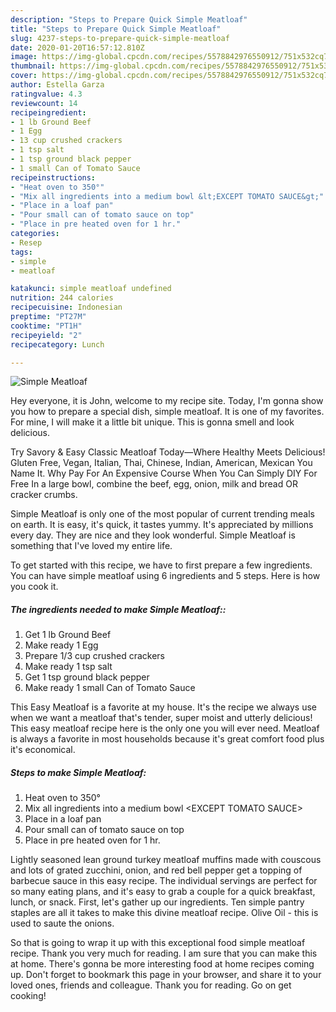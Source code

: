 ```yaml
---
description: "Steps to Prepare Quick Simple Meatloaf"
title: "Steps to Prepare Quick Simple Meatloaf"
slug: 4237-steps-to-prepare-quick-simple-meatloaf
date: 2020-01-20T16:57:12.810Z
image: https://img-global.cpcdn.com/recipes/5578842976550912/751x532cq70/simple-meatloaf-recipe-main-photo.jpg
thumbnail: https://img-global.cpcdn.com/recipes/5578842976550912/751x532cq70/simple-meatloaf-recipe-main-photo.jpg
cover: https://img-global.cpcdn.com/recipes/5578842976550912/751x532cq70/simple-meatloaf-recipe-main-photo.jpg
author: Estella Garza
ratingvalue: 4.3
reviewcount: 14
recipeingredient:
- 1 lb Ground Beef
- 1 Egg
- 13 cup crushed crackers
- 1 tsp salt
- 1 tsp ground black pepper
- 1 small Can of Tomato Sauce
recipeinstructions:
- "Heat oven to 350°"
- "Mix all ingredients into a medium bowl &lt;EXCEPT TOMATO SAUCE&gt;"
- "Place in a loaf pan"
- "Pour small can of tomato sauce on top"
- "Place in pre heated oven for 1 hr."
categories:
- Resep
tags:
- simple
- meatloaf

katakunci: simple meatloaf undefined
nutrition: 244 calories
recipecuisine: Indonesian
preptime: "PT27M"
cooktime: "PT1H"
recipeyield: "2"
recipecategory: Lunch

---
```



![Simple Meatloaf](https://img-global.cpcdn.com/recipes/5578842976550912/751x532cq70/simple-meatloaf-recipe-main-photo.jpg)

Hey everyone, it is John, welcome to my recipe site. Today, I'm gonna show you how to prepare a special dish, simple meatloaf. It is one of my favorites. For mine, I will make it a little bit unique. This is gonna smell and look delicious.

Try Savory &amp; Easy Classic Meatloaf Today—Where Healthy Meets Delicious! Gluten Free, Vegan, Italian, Thai, Chinese, Indian, American, Mexican You Name It. Why Pay For An Expensive Course When You Can Simply DIY For Free In a large bowl, combine the beef, egg, onion, milk and bread OR cracker crumbs.

Simple Meatloaf is only one of the most popular of current trending meals on earth. It is easy, it's quick, it tastes yummy. It's appreciated by millions every day. They are nice and they look wonderful. Simple Meatloaf is something that I've loved my entire life.


To get started with this recipe, we have to first prepare a few ingredients. You can have simple meatloaf using 6 ingredients and 5 steps. Here is how you cook it.

##### The ingredients needed to make Simple Meatloaf::

1. Get 1 lb Ground Beef
1. Make ready 1 Egg
1. Prepare 1/3 cup crushed crackers
1. Make ready 1 tsp salt
1. Get 1 tsp ground black pepper
1. Make ready 1 small Can of Tomato Sauce


This Easy Meatloaf is a favorite at my house. It&#39;s the recipe we always use when we want a meatloaf that&#39;s tender, super moist and utterly delicious! This easy meatloaf recipe here is the only one you will ever need. Meatloaf is always a favorite in most households because it&#39;s great comfort food plus it&#39;s economical. 

##### Steps to make Simple Meatloaf:

1. Heat oven to 350°
1. Mix all ingredients into a medium bowl &lt;EXCEPT TOMATO SAUCE&gt;
1. Place in a loaf pan
1. Pour small can of tomato sauce on top
1. Place in pre heated oven for 1 hr.


Lightly seasoned lean ground turkey meatloaf muffins made with couscous and lots of grated zucchini, onion, and red bell pepper get a topping of barbecue sauce in this easy recipe. The individual servings are perfect for so many eating plans, and it&#39;s easy to grab a couple for a quick breakfast, lunch, or snack. First, let&#39;s gather up our ingredients. Ten simple pantry staples are all it takes to make this divine meatloaf recipe. Olive Oil - this is used to saute the onions. 

So that is going to wrap it up with this exceptional food simple meatloaf recipe. Thank you very much for reading. I am sure that you can make this at home. There's gonna be more interesting food at home recipes coming up. Don't forget to bookmark this page in your browser, and share it to your loved ones, friends and colleague. Thank you for reading. Go on get cooking!
